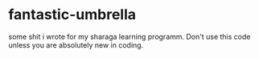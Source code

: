 # fantastic-umbrella
some shit i wrote for my sharaga learning programm. Don't use this code unless you are absolutely new in coding.
